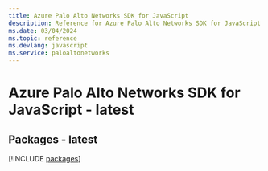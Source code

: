 ```yaml
---
title: Azure Palo Alto Networks SDK for JavaScript
description: Reference for Azure Palo Alto Networks SDK for JavaScript
ms.date: 03/04/2024
ms.topic: reference
ms.devlang: javascript
ms.service: paloaltonetworks
---
```

# Azure Palo Alto Networks SDK for JavaScript - latest
## Packages - latest
[!INCLUDE [packages](palo-alto-networks-index.md)]